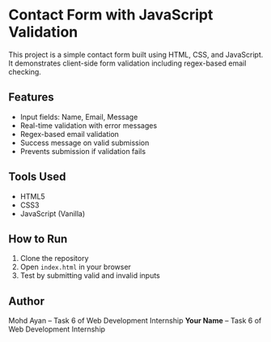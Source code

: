 # Contact Form with JavaScript Validation

This project is a simple contact form built using HTML, CSS, and JavaScript. It demonstrates client-side form validation including regex-based email checking.

## Features

- Input fields: Name, Email, Message
- Real-time validation with error messages
- Regex-based email validation
- Success message on valid submission
- Prevents submission if validation fails

## Tools Used

- HTML5
- CSS3
- JavaScript (Vanilla)

## How to Run

1. Clone the repository
2. Open `index.html` in your browser
3. Test by submitting valid and invalid inputs

## Author
Mohd Ayan – Task 6 of Web Development Internship
**Your Name** – Task 6 of Web Development Internship
